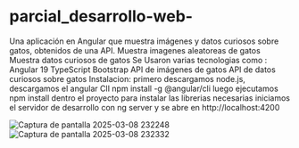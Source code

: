 # parcial_desarrollo-web-
Una aplicación en Angular que muestra imágenes y datos curiosos sobre gatos, obtenidos de una API.
Muestra imagenes aleatoreas de gatos
Muestra datos curiosos de gatos 
Se Usaron varias tecnologias como :
Angular 19
TypeScript
Bootstrap
API de imágenes de gatos
API de datos curiosos sobre gatos
Instalacion:
primero descargamos node.js, descargamos el angular ClI npm install -g @angular/cli
luego ejecutamos npm install dentro el proyecto para instalar las librerias necesarias
iniciamos el servidor de desarrollo con ng server y se abre en http://localhost:4200

![Captura de pantalla 2025-03-08 232248](https://github.com/user-attachments/assets/ca2b3cdc-0fea-4f48-b9fe-39c54d5ea6f1)
![Captura de pantalla 2025-03-08 232332](https://github.com/user-attachments/assets/78f06560-32be-4baf-9fd2-8ccaefcbbb0b)
